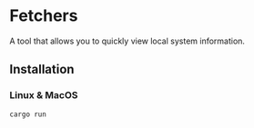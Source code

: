 # Fetchers

A tool that allows you to quickly view local system information.

## Installation

### Linux & MacOS

```shell
cargo run
```
